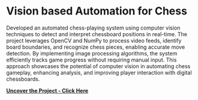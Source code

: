 # Vision based Automation for Chess


Developed an automated chess-playing system using computer vision techniques to detect and interpret chessboard positions in real-time. The project leverages OpenCV and NumPy to process video feeds, identify board boundaries, and recognize chess pieces, enabling accurate move detection. By implementing image processing algorithms, the system efficiently tracks game progress without requiring manual input. This approach showcases the potential of computer vision in automating chess gameplay, enhancing analysis, and improving player interaction with digital chessboards.
<br>

**[<i class="fa-solid fa-up-right-from-square"></i> Uncover the Project - Click Here](https://github.com/simarmehta/chessAutomation_CV)**